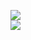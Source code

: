 [![](https://img.shields.io/badge/Made%20With-Github%20Spray-lightgrey.svg?style=for-the-badge&logo=github)](https://github.com/Annihil/github-spray#26743)  
[![](https://i.imgur.com/2DrTn0Z.gif)](https://github.com/Annihil/github-spray)